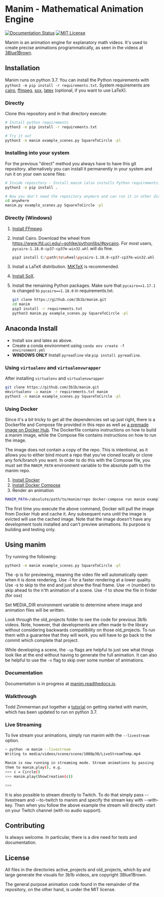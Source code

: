 # Manim - Mathematical Animation Engine
[![Documentation Status](https://readthedocs.org/projects/manim/badge/?version=latest)](https://manim.readthedocs.io/en/latest/?badge=latest)
[![MIT License](https://img.shields.io/badge/license-MIT-blue.svg?style=flat)](http://choosealicense.com/licenses/mit/)

Manim is an animation engine for explanatory math videos. It's used to create precise animations programmatically, as seen in the videos at [3Blue1Brown](https://www.3blue1brown.com/).

## Installation
Manim runs on python 3.7. You can install the Python requirements with
`python3 -m pip install -r requirements.txt`. System requirements are
[cairo](https://www.cairographics.org), [ffmpeg](https://www.ffmpeg.org), [sox](http://sox.sourceforge.net), [latex](https://www.latex-project.org) (optional, if you want to use LaTeX).

### Directly
Clone this repository and in that directory execute:
```sh
# Install python requirements
python3 -m pip install -r requirements.txt

# Try it out
python3 -m manim example_scenes.py SquareToCircle -pl
```

### Installing into your system
For the previous "direct" method you always have to have this git repository. alternatively you can install it permanently in your system and run it on your own scene files:

```sh
# Inside repository - Install manim (also installs Python requirements)
python3 -m pip install .

# Now you don't need the repository anymore and can run it in other directories
cd anywhere
manim.py example_scenes.py SquareToCircle -pl
```

### Directly (Windows)
1. [Install FFmpeg](https://www.wikihow.com/Install-FFmpeg-on-Windows).
2. Install Cairo. Download the wheel from https://www.lfd.uci.edu/~gohlke/pythonlibs/#pycairo. For most users, ``pycairo‑1.18.0‑cp37‑cp37m‑win32.whl`` will do fine.
    ```sh
    pip3 install C:\path\to\wheel\pycairo‑1.18.0‑cp37‑cp37m‑win32.whl
    ```
3. Install a LaTeX distribution. [MiKTeX](https://miktex.org/download) is recommended.

4. [Install SoX](https://sourceforge.net/projects/sox/files/sox/).

5. Install the remaining Python packages. Make sure that ``pycairo==1.17.1`` is changed to ``pycairo==1.18.0`` in requirements.txt.
    ```sh
    git clone https://github.com/3b1b/manim.git
    cd manim
    pip3 install -r requirements.txt
    python3 manim.py example_scenes.py SquareToCircle -pl
    ```


## Anaconda Install

* Install sox and latex as above. 
* Create a conda environment using `conda env create -f environment.yml`
* **WINDOWS ONLY** Install `pyreadline` via `pip install pyreadline`. 


### Using `virtualenv` and `virtualenvwrapper`
After installing `virtualenv` and `virtualenvwrapper`
```sh
git clone https://github.com/3b1b/manim.git
mkvirtualenv -a manim -r requirements.txt manim
python3 -m manim example_scenes.py SquareToCircle -pl
```

### Using Docker
Since it's a bit tricky to get all the dependencies set up just right, there is a Dockerfile and Compose file provided in this repo as well as [a premade image on Docker Hub](https://hub.docker.com/r/eulertour/manim/tags/). The Dockerfile contains instructions on how to build a manim image, while the Compose file contains instructions on how to run the image.

The image does not contain a copy of the repo. This is intentional, as it allows you to either bind mount a repo that you've cloned locally or clone any fork/branch you want. In order to do this with the Compose file, you must set the `MANIM_PATH` environment variable to the absolute path to the manim repo.

1. [Install Docker](https://www.docker.com/products/overview)
2. [Install Docker Compose](https://docs.docker.com/compose/install/)
3. Render an animation
```sh
MANIM_PATH=/absolute/path/to/manim/repo docker-compose run manim example_scenes.py SquareToCircle -l
```
The first time you execute the above command, Docker will pull the image from Docker Hub and cache it. Any subsequent runs until the image is evicted will use the cached image.
Note that the image doesn't have any development tools installed and can't preview animations. Its purpose is building and testing only.

## Using manim
Try running the following:
```sh
python3 -m manim example_scenes.py SquareToCircle -pl
```
The -p is for previewing, meaning the video file will automatically open when it is done rendering.
Use -l for a faster rendering at a lower quality.
Use -s to skip to the end and just show the final frame.
Use -n (number) to skip ahead to the n'th animation of a scene.
Use -f to show the file in finder (for osx)

Set MEDIA_DIR environment variable to determine where image and animation files will be written.

Look through the old_projects folder to see the code for previous 3b1b videos.  Note, however, that developments are often made to the library without considering backwards compatibility on those old_projects.  To run them with a guarantee that they will work, you will have to go back to the commit which complete that project.

While developing a scene, the `-sp` flags are helpful to just see what things look like at the end without having to generate the full animation.  It can also be helpful to use the `-n` flag to skip over some number of animations.

### Documentation
Documentation is in progress at [manim.readthedocs.io](https://manim.readthedocs.io).

### Walkthrough
Todd Zimmerman put together a [tutorial](https://talkingphysics.wordpress.com/2019/01/08/getting-started-animating-with-manim-and-python-3-7/) on getting started with manim, which has been updated to run on python 3.7.

### Live Streaming
To live stream your animations, simply run manim with the `--livestream` option.

```sh
> python -m manim --livestream
Writing to media/videos/scene/scene/1080p30/LiveStreamTemp.mp4

Manim is now running in streaming mode. Stream animations by passing
them to manim.play(), e.g.
>>> c = Circle()
>>> manim.play(ShowCreation(c))

>>>
```

It is also possible to stream directly to Twitch. To do that simply pass
--livestream and --to-twitch to manim and specify the stream key with
--with-key. Then when you follow the above example the stream will directly
start on your Twitch channel (with no audio support).


## Contributing
Is always welcome. In particular, there is a dire need for tests and documentation.


## License
All files in the directories active_projects and old_projects, which by and large generate the visuals for 3b1b videos, are copyright 3Blue1Brown.

The general purpose animation code found in the remainder of the repository, on the other hand, is under the MIT license.
